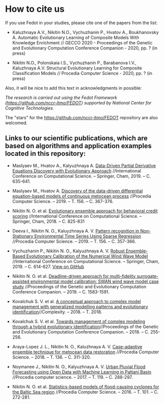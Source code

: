 # How to cite us

If you use Fedot in your studies, please cite one of the papers from the list:

* Kaluzhnaya A.V., Nikitin N.O., Vychuzhanin P., Hvatov A., Boukhanovsky A. Automatic Evolutionary Learning of Composite Models With Knowledge Enrichment // GECCO 2020 - Proceedings of the Genetic and Evolutionary Computation Conference Companion - 2020, pp. ? (in press) 

* Nikitin N.O., Polonskaia I.S., Vychuzhanin P., Barabanova I.V., Kaluzhnaya A.V. Structural Evolutionary Learning for Composite Classification Models // Procedia Computer Science - 2020, pp. ? (in press) 

Also, it will be nice to add this text in acknowledgments in possible:

*The research is carried out using the Fedot Framework (https://github.com/nccr-itmo/FEDOT) supported by National Center for Cognitive Technologies.*

The "stars" for the https://github.com/nccr-itmo/FEDOT repository are also welcomed.

## Links to our scientific publications, which are based on algorithms and application examples located in this repository:

* Maslyaev M., Hvatov A., Kalyuzhnaya A. [Data-Driven Partial Derivative Equations Discovery with Evolutionary Approach](https://www.researchgate.net/publication/333664933_Data-Driven_Partial_Derivative_Equations_Discovery_with_Evolutionary_Approach) //International Conference on Computational Science. – Springer, Cham, 2019. – С. 635-641.

* Maslyaev M., Hvatov A. [Discovery of the data-driven differential equation-based models of continuous metocean process](https://www.sciencedirect.com/science/article/pii/S1877050919311329) //Procedia Computer Science. – 2019. – Т. 156. – С. 367-376.

* Nikitin N. O. et al. [Evolutionary ensemble approach for behavioral credit scoring](https://www.researchgate.net/publication/325714407_Evolutionary_Ensemble_Approach_for_Behavioral_Credit_Scoring?_sg=mdIOU8V3dznIXWbudhKw29tyU8xmkYlpDKr0wO8RlfLyaYhwZBMGQBQwBZVbfxakx73iZwVKLR0e46o3XgAPR2Wmdbg) //International Conference on Computational Science. – Springer, Cham, 2018. – С. 825-831

* Deeva I., Nikitin N. O., Kaluyzhnaya A. V. [Pattern recognition in Non-Stationary Environmental Time Series Using Sparse Regression](https://www.researchgate.net/publication/336081847_Pattern_Recognition_in_Non-Stationary_Environmental_Time_Series_Using_Sparse_Regression)
//Procedia Computer Science. – 2019. – Т. 156. – С. 357-366.

* Vychuzhanin P., Nikitin N. O., Kalyuzhnaya A. V. [Robust Ensemble-Based Evolutionary Calibration of the Numerical Wind Wave Model](https://www.researchgate.net/publication/333665595_Robust_Ensemble-Based_Evolutionary_Calibration_of_the_Numerical_Wind_Wave_Model)
 //International Conference on Computational Science. – Springer, Cham, 2019. – С. 614-627. [View on GitHub](https://github.com/ITMO-NSS-team/Deadline-driven-surrogate-optimisation)

* Nikitin N. O. et al. [Deadline-driven approach for multi-fidelity surrogate-assisted environmental model calibration: SWAN wind wave model case study](https://dl.acm.org/doi/abs/10.1145/3319619.3326876) //Proceedings of the Genetic and Evolutionary Computation Conference Companion. – 2019. – С. 1583-1591. 

* Kovalchuk S. V. et al. [A conceptual approach to complex model management with generalized modelling patterns and evolutionary identification](https://www.hindawi.com/journals/complexity/2018/5870987)//Complexity. – 2018. – Т. 2018.

* Kovalchuk S. V. et al. [Towards management of complex modeling through a hybrid evolutionary identification](https://dl.acm.org/doi/abs/10.1145/3205651.3205751)//Proceedings of the Genetic and Evolutionary Computation Conference Companion. – 2018. – С. 255-256.

* Araya-Lopez J. L., Nikitin N. O., Kaluzhnaya A. V. [Case-adaptive ensemble technique for metocean data restoration](https://www.researchgate.net/publication/327901758_Case-adaptive_ensemble_technique_for_met-ocean_data_restoration) //Procedia Computer Science. – 2018. – Т. 136. – С. 311-320.

* Noymanee J., Nikitin N. O., Kalyuzhnaya A. V. [Urban Pluvial Flood Forecasting using Open Data with Machine Learning in Pattani Basin](https://www.researchgate.net/publication/321459341_Urban_Pluvial_Flood_Forecasting_using_Open_Data_with_Machine_Learning_Techniques_in_Pattani_Basin) //Procedia computer science. – 2017. – Т. 119. – С. 288-297.

* Nikitin N. O. et al. [Statistics-based models of flood-causing cyclones for the Baltic Sea region](https://www.sciencedirect.com/science/article/pii/S1877050916326990) //Procedia Computer Science. – 2016. – Т. 101. – С. 272-281.
